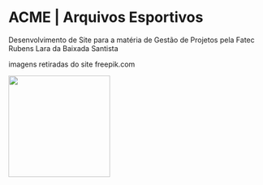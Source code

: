 # ACME | Arquivos Esportivos

Desenvolvimento de Site para a matéria de Gestão de Projetos pela Fatec Rubens Lara da Baixada Santista

imagens retiradas do site freepik.com

<img src="/img/ACME.gif" width="200px">